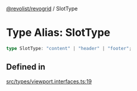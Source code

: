 [@revolist/revogrid](README.md) / SlotType

# Type Alias: SlotType

```ts
type SlotType: "content" | "header" | "footer";
```

## Defined in

[src/types/viewport.interfaces.ts:19](https://github.com/revolist/revogrid/blob/834ef2bcc7d11d36bb9e66716a7f07087a633494/src/types/viewport.interfaces.ts#L19)
